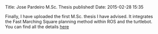 Title: Jose Pardeiro M.Sc. Thesis published!
Date: 2015-02-28 15:35

Finally, I have uploaded the first M.Sc. thesis I have advised. It integrates the Fast Marching Square planning method within ROS and the turtlebot. You can find all the details [here]({filename}/pages/other_works/theses/jpardeiro_msc.md)